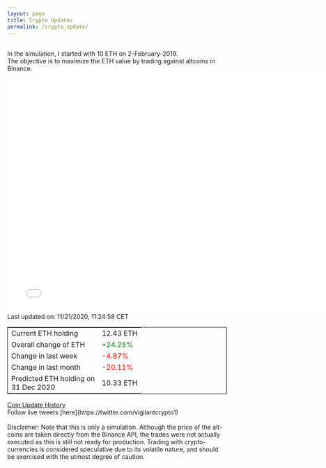 ```yaml
---
layout: page
title: Crypto Updates
permalink: /crypto_update/
---
```

<!-- Global site tag (gtag.js) - Google Analytics -->
<script async src="https://www.googletagmanager.com/gtag/js?id=UA-103831149-5"></script>
<script>
  window.dataLayer = window.dataLayer || [];
  function gtag(){dataLayer.push(arguments);}
  gtag('js', new Date());

  gtag('config', 'UA-103831149-5');
</script>
<br>In the simulation, I started with 10 ETH on 2-February-2019.<br>The objective is to maximize the ETH value by trading against altcoins 
in Binance.

<iframe width="775" height="525" frameborder="0" scrolling="no" src="//plotly.com/~vikramaditya91/109.embed"></iframe>

Last updated on: 11/21/2020, 11:24:58 CET 
<table style="border:1px solid black;margin-left:auto;margin-right:auto;">
	<tbody>
	<tr>
		<td>Current ETH holding</td>
		<td>     12.43 ETH</td>
	</tr>
	<tr>
		<td>Overall change of ETH</td>
		<td><font color="green">+24.25%</font></td>
	</tr>
	<tr>
		<td>Change in last week</td>
		<td><font color="red">-4.87%</font></td>
	</tr>
	<tr>
		<td>Change in last month</td>
		<td><font color="red">-20.11%</font></td>
	</tr>
    <tr>
		<td>Predicted ETH holding on<br>31 Dec 2020</td>
		<td>     10.33 ETH</td>
	</tr>
	</tbody>
</table>
<a href="{{ site.baseurl }}/crypto_history">Coin Update History</a>
<br>
Follow live tweets [here](https://twitter.com/vigilantcrypto1)
<br>
<br>
Disclaimer:
Note that this is only a simulation. Although the price of the alt-coins are taken directly from the Binance API, the trades were not actually executed as this is still not ready for production.
Trading with crypto-currencies is considered speculative due to its volatile nature, and should be exercised with the utmost degree of caution.